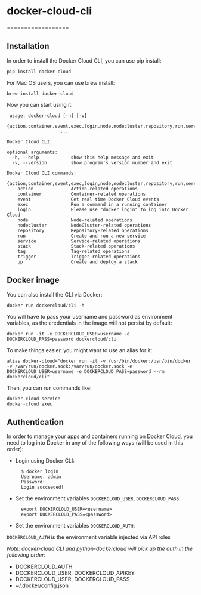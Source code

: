 # docker-cloud-cli
==================

## Installation

In order to install the Docker Cloud CLI, you can use pip install:

	pip install docker-cloud

For Mac OS users, you can use brew install:

	brew install docker-cloud

Now you can start using it:

     usage: docker-cloud [-h] [-v]
                        {action,container,event,exec,login,node,nodecluster,repository,run,service,stack,tag,trigger,up}
                        ...
    
    Docker Cloud CLI
    
    optional arguments:
      -h, --help            show this help message and exit
      -v, --version         show program's version number and exit
    
    Docker Cloud CLI commands:
      {action,container,event,exec,login,node,nodecluster,repository,run,service,stack,tag,trigger,up}
        action              Action-related operations
        container           Container-related operations
        event               Get real time Docker Cloud events
        exec                Run a command in a running container
        login               Please use "docker login" to log into Docker Cloud
        node                Node-related operations
        nodecluster         NodeCluster-related operations
        repository          Repository-related operations
        run                 Create and run a new service
        service             Service-related operations
        stack               Stack-related operations
        tag                 Tag-related operations
        trigger             Trigger-related operations
        up                  Create and deploy a stack

## Docker image

You can also install the CLI via Docker:

    docker run dockercloud/cli -h

You will have to pass your username and password as environment variables, as the credentials in the image will not persist by default:

    docker run -it -e DOCKERCLOUD_USER=username -e DOCKERCLOUD_PASS=password dockercloud/cli

To make things easier, you might want to use an alias for it:

    alias docker-cloud="docker run -it -v /usr/bin/docker:/usr/bin/docker -v /var/run/docker.sock:/var/run/docker.sock -e DOCKERCLOUD_USER=username -e DOCKERCLOUD_PASS=password --rm dockercloud/cli"

Then, you can run commands like:

    docker-cloud service
    docker-cloud exec

## Authentication

In order to manage your apps and containers running on Docker Cloud, you need to log into Docker in any of the following ways (will be used in this order):

* Login using Docker CLI:

        $ docker login
        Username: admin
        Password:
        Login succeeded!

* Set the environment variables `DOCKERCLOUD_USER`, `DOCKERCLOUD_PASS`:

        export DOCKERCLOUD_USER=<username>
        export DOCKERCLOUD_PASS=<password>

* Set the environment variables `DOCKERCLOUD_AUTH`:

`DOCKERCLOUD_AUTH` is the environment variable injected via API roles

_Note: docker-cloud CLI and python-dockercloud will pick up the auth in the following order:_

* DOCKERCLOUD_AUTH
* DOCKERCLOUD_USER, DOCKERCLOUD_APIKEY
* DOCKERCLOUD_USER, DOCKERCLOUD_PASS
* ~/.docker/config.json